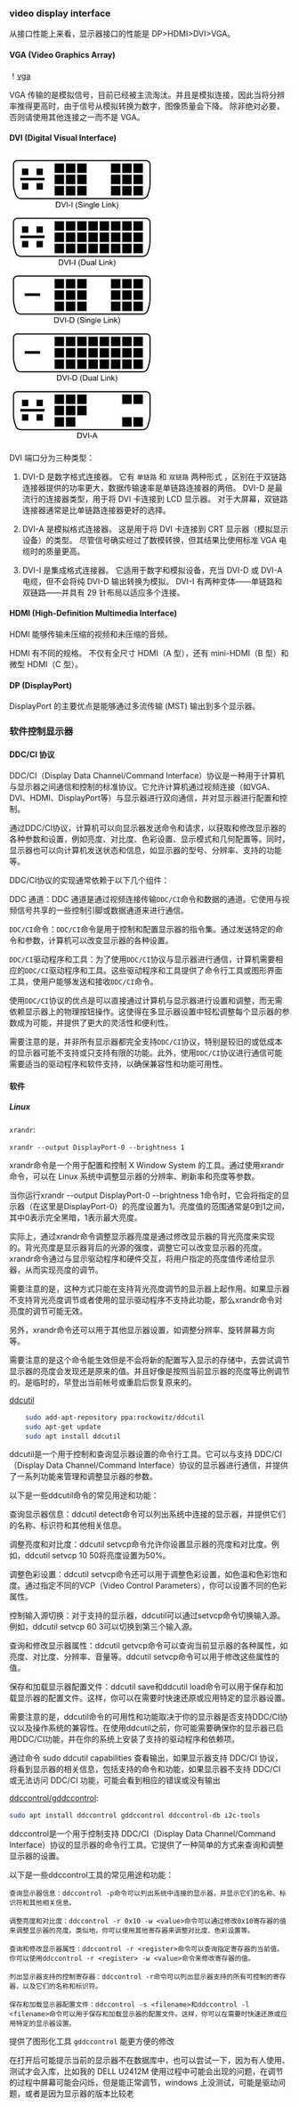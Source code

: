 ### video display interface 
从接口性能上来看，显示器接口的性能是 DP>HDMI>DVI>VGA。

#### VGA (Video Graphics Array)
！[vga](images/vga.png)

 VGA 传输的是模拟信号，目前已经被主流淘汰。并且是模拟连接，因此当将分辨率推得更高时，由于信号从模拟转换为数字，图像质量会下降。 除非绝对必要，否则请使用其他连接之一而不是 VGA。 

#### DVI (Digital Visual Interface)
![DVI-Connectors](images/DVI-Connectors.jpg)

DVI 端口分为三种类型：

1. DVI-D 是数字格式连接器。 它有 `单链路` 和 `双链路` 两种形式 ，区别在于双链路连接器提供的功率更大，数据传输速率是单链路连接器的两倍。 DVI-D 是最流行的连接器类型，用于将 DVI 卡连接到 LCD 显示器。 对于大屏幕，双链路连接器通常是比单链路连接器更好的选择。

2. DVI-A 是模拟格式连接器。 这是用于将 DVI 卡连接到 CRT 显示器（模拟显示设备）的类型。 尽管信号确实经过了数模转换，但其结果比使用标准 VGA 电缆时的质量更高。

3. DVI-I 是集成格式连接器。 它适用于数字和模拟设备，充当 DVI-D 或 DVI-A 电缆，但不会将纯 DVI-D 输出转换为模拟。 DVI-I 有两种变体——单链路和双链路——并具有 29 针布局以适应多个连接。

#### HDMI (High-Definition Multimedia Interface)
HDMI 能够传输未压缩的视频和未压缩的音频。

HDMI 有不同的规格。 不仅有全尺寸 HDMI（A 型），还有 mini-HDMI（B 型）和微型 HDMI（C 型）。

#### DP (DisplayPort)

DisplayPort 的主要优点是能够通过多流传输 (MST) 输出到多个显示器。


### 软件控制显示器
#### DDC/CI 协议

DDC/CI（Display Data Channel/Command Interface）协议是一种用于计算机与显示器之间通信和控制的标准协议。它允许计算机通过视频连接（如VGA、DVI、HDMI、DisplayPort等）与显示器进行双向通信，并对显示器进行配置和控制。

通过DDC/CI协议，计算机可以向显示器发送命令和请求，以获取和修改显示器的各种参数和设置，例如亮度、对比度、色彩设置、显示模式和几何配置等。同时，显示器也可以向计算机发送状态和信息，如显示器的型号、分辨率、支持的功能等。

DDC/CI协议的实现通常依赖于以下几个组件：

DDC 通道：DDC 通道是通过视频连接传输`DDC/CI`命令和数据的通道。它使用与视频信号共享的一些控制引脚或数据通道来进行通信。

`DDC/CI`命令：`DDC/CI`命令是用于控制和配置显示器的指令集。通过发送特定的命令和参数，计算机可以改变显示器的各种设置。

`DDC/CI`驱动程序和工具：为了使用`DDC/CI`协议与显示器进行通信，计算机需要相应的`DDC/CI`驱动程序和工具。这些驱动程序和工具提供了命令行工具或图形界面工具，使用户能够发送和接收`DDC/CI`命令。

使用`DDC/CI`协议的优点是可以直接通过计算机与显示器进行设置和调整，而无需依赖显示器上的物理按钮操作。这使得在多显示器设置中轻松调整每个显示器的参数成为可能，并提供了更大的灵活性和便利性。

需要注意的是，并非所有显示器都完全支持`DDC/CI`协议，特别是较旧的或低成本的显示器可能不支持或只支持有限的功能。此外，使用`DDC/CI`协议进行通信可能需要适当的驱动程序和软件支持，以确保兼容性和功能可用性。

#### 软件

##### Linux

`xrandr`:

`xrandr --output DisplayPort-0 --brightness 1`

xrandr命令是一个用于配置和控制 X Window System 的工具。通过使用xrandr命令，可以在 Linux 系统中调整显示器的分辨率、刷新率和亮度等参数。

当你运行xrandr --output DisplayPort-0 --brightness 1命令时，它会将指定的显示器（在这里是DisplayPort-0）的亮度设置为1。亮度值的范围通常是0到1之间，其中0表示完全黑暗，1表示最大亮度。

实际上，通过xrandr命令调整显示器亮度是通过修改显示器的背光亮度来实现的。背光亮度是显示器背后的光源的强度，调整它可以改变显示器的亮度。xrandr命令通过与显示驱动程序和硬件交互，将用户指定的亮度值传递给显示器，从而实现亮度的调节。

需要注意的是，这种方式只能在支持背光亮度调节的显示器上起作用。如果显示器不支持背光亮度调节或者使用的显示驱动程序不支持此功能，那么xrandr命令对亮度的调节可能无效。

另外，xrandr命令还可以用于其他显示器设置，如调整分辨率、旋转屏幕方向等。

需要注意的是这个命令能生效但是不会将新的配置写入显示的存储中，去尝试调节显示器的亮度会发现还是原来的值。并且好像是按照当前显示器的亮度等比例调节的。是临时的，早登出当前帐号或重启后恢复原来的。


[ddcutil](https://github.com/rockowitz/ddcutil)

```bash
	sudo add-apt-repository ppa:rockowitz/ddcutil
	sudo apt-get update
	sudo apt install ddcutil
```

ddcutil是一个用于控制和查询显示器设置的命令行工具。它可以与支持 DDC/CI（Display Data Channel/Command Interface）协议的显示器进行通信，并提供了一系列功能来管理和调整显示器的参数。

以下是一些ddcutil命令的常见用途和功能：

查询显示器信息：ddcutil detect命令可以列出系统中连接的显示器，并提供它们的名称、标识符和其他相关信息。

调整亮度和对比度：ddcutil setvcp命令允许你设置显示器的亮度和对比度。例如，ddcutil setvcp 10 50将亮度设置为50%。

调整色彩设置：ddcutil setvcp命令还可以用于调整色彩设置，如色温和色彩饱和度。通过指定不同的VCP（Video Control Parameters），你可以设置不同的色彩属性。

控制输入源切换：对于支持的显示器，ddcutil可以通过setvcp命令切换输入源。例如，ddcutil setvcp 60 3可以切换到第三个输入源。

查询和修改显示器属性：ddcutil getvcp命令可以查询当前显示器的各种属性，如亮度、对比度、分辨率、音量等。ddcutil setvcp命令可以用于修改这些属性的值。

保存和加载显示器配置文件：ddcutil save和ddcutil load命令可以用于保存和加载显示器的配置文件。这样，你可以在需要时快速还原或应用特定的显示器设置。

需要注意的是，ddcutil命令的可用性和功能取决于你的显示器是否支持DDC/CI协议以及操作系统的兼容性。在使用ddcutil之前，你可能需要确保你的显示器已启用DDC/CI功能，并在你的系统上安装了支持的驱动程序和依赖项。

通过命令 sudo ddcutil capabilities 查看输出，如果显示器支持 DDC/CI 协议，将看到显示器的相关信息，包括支持的命令和功能，如果显示器不支持 DDC/CI 或无法访问 DDC/CI 功能，可能会看到相应的错误或没有输出

[ddccontrol/gddccontrol](https://github.com/ddccontrol/ddccontrol):

```bash
sudo apt install ddccontrol gddccontrol ddccontrol-db i2c-tools
```

ddccontrol是一个用于控制支持 DDC/CI（Display Data Channel/Command Interface）协议的显示器的命令行工具。它提供了一种简单的方式来查询和调整显示器的设置。

以下是一些ddccontrol工具的常见用途和功能：

	查询显示器信息：ddccontrol -p命令可以列出系统中连接的显示器，并显示它们的名称、标识符和其他相关信息。

	调整亮度和对比度：ddccontrol -r 0x10 -w <value>命令可以通过修改0x10寄存器的值来调整显示器的亮度。类似地，你可以使用其他寄存器来调整对比度、色彩设置等。

	查询和修改显示器属性：ddccontrol -r <register>命令可以查询指定寄存器的当前值。你可以使用ddccontrol -r <register> -w <value>命令来修改寄存器的值。

	列出显示器支持的控制寄存器：ddccontrol -r命令可以列出显示器支持的所有可控制的寄存器，以及它们的名称和标识符。

	保存和加载显示器配置文件：ddccontrol -s <filename>和ddccontrol -l <filename>命令可以用于保存和加载显示器的配置文件。这样，你可以在需要时快速还原或应用特定的显示器设置。

提供了图形化工具 `gddccontrol` 能更方便的修改

在打开后可能提示当前的显示器不在数据库中，也可以尝试一下，因为有人使用、测试才会入库，比如我的 DELL U2412M
使用过程中可能会出现的问题，在调节的过程中屏幕可能会闪烁，但是能正常调节，windows 上没测试，可能是驱动问题，或者是因为显示器的版本比较老
